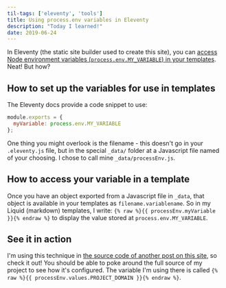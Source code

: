 ```yaml
---
til-tags: ['eleventy', 'tools']
title: Using process.env variables in Eleventy
description: "Today I learned!"
date: 2019-06-24
---
```


In Eleventy (the static site builder used to create this site), you can [access Node environment variables (`process.env.MY_VARIABLE`) in your templates](https://www.11ty.io/docs/data-js/#example%3A-exposing-environment-variables). Neat! But how?

## How to set up the variables for use in templates 
The Eleventy docs provide a code snippet to use: 

``` javascript
module.exports = {
  myVariable: process.env.MY_VARIABLE
};
```

One thing you might overlook is the filename - this doesn't go in your `.eleventy.js` file, but in the special `_data/` folder at a Javascript file named of your choosing. I chose to call mine `_data/processEnv.js`. 

## How to access your variable in a template

Once you have an object exported from a Javascript file in `_data`, that object is available in your templates as `filename.variablename`. So in my Liquid (markdown) templates, I write: `{% raw %}{{ processEnv.myVariable }}{% endraw %}` to display the value stored at `process.env.MY_VARIABLE`. 

## See it in action

I'm using this technique in [the source code of another post on this site](https://glitch.com/edit/#!/{{processEnv.values.PROJECT_DOMAIN}}?path=posts/2019-06-24-project-domain-as-env.md:1:0), so check it out! You should be able to poke around the full source of my project to see how it's configured. The variable I'm using there is called 
`{% raw %}{{ processEnv.values.PROJECT_DOMAIN }}{% endraw %}`.